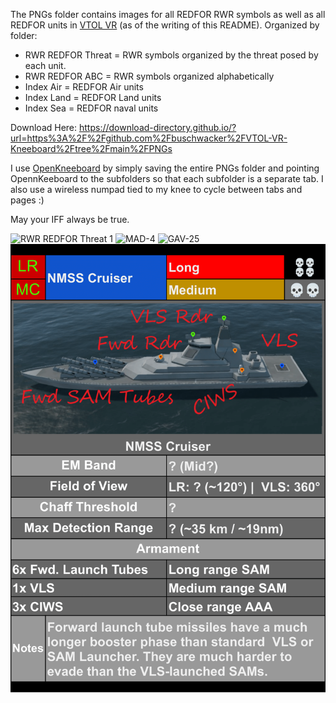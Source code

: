 The PNGs folder contains images for all REDFOR RWR symbols as well as all REDFOR units in <a href=https://vtolvr.bdynamicsstudio.com/>VTOL VR</a> (as of the writing of this README). Organized by folder: 
- RWR REDFOR Threat = RWR symbols organized by the threat posed by each unit.
- RWR REDFOR ABC = RWR symbols organized alphabetically
- Index Air = REDFOR Air units
- Index Land = REDFOR Land units
- Index Sea = REDFOR naval units

Download Here: https://download-directory.github.io/?url=https%3A%2F%2Fgithub.com%2Fbuschwacker%2FVTOL-VR-Kneeboard%2Ftree%2Fmain%2FPNGs

I use <a href=https://openkneeboard.com/>OpenKneeboard</a> by simply saving the entire PNGs folder and pointing OpennKeeboard to the subfolders so that each subfolder is a separate tab.
I also use a wireless numpad tied to my knee to cycle between tabs and pages :)

May your IFF always be true.

![RWR REDFOR Threat 1](https://github.com/buschwacker/VTOL-VR-Kneeboard/assets/14927815/c1b96ccb-5cbc-4ba8-93ac-d1b263f20f7a)
![MAD-4](https://github.com/buschwacker/VTOL-VR-Kneeboard/assets/14927815/6fa45f9b-0e75-4b28-84ab-2f76463a7b97)
![GAV-25](https://github.com/buschwacker/VTOL-VR-Kneeboard/assets/14927815/a6dff1fd-17f7-44e6-8681-541db43f659b)
![NMSS Cruiser](https://github.com/buschwacker/VTOL-VR-Kneeboard/blob/main/PNGs/Index%20Sea/NMSS%20Cruiser.png)
